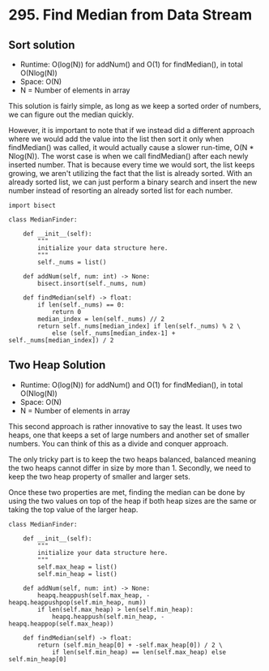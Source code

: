# 295. Find Median from Data Stream

## Sort solution
- Runtime: O(log(N)) for addNum() and O(1) for findMedian(), in total O(Nlog(N))
- Space: O(N)
- N = Number of elements in array

This solution is fairly simple, as long as we keep a sorted order of numbers, we can figure out the median quickly.

However, it is important to note that if we instead did a different approach where we would add the value into the list then sort it only when findMedian() was called, it would actually cause a slower run-time, O(N * Nlog(N)).
The worst case is when we call findMedian() after each newly inserted number.
That is because every time we would sort, the list keeps growing, we aren't utilizing the fact that the list is already sorted.
With an already sorted list, we can just perform a binary search and insert the new number instead of resorting an already sorted list for each number.

```
import bisect

class MedianFinder:

    def __init__(self):
        """
        initialize your data structure here.
        """
        self._nums = list()

    def addNum(self, num: int) -> None:
        bisect.insort(self._nums, num)

    def findMedian(self) -> float:
        if len(self._nums) == 0:
            return 0
        median_index = len(self._nums) // 2
        return self._nums[median_index] if len(self._nums) % 2 \
            else (self._nums[median_index-1] + self._nums[median_index]) / 2
```

## Two Heap Solution
- Runtime: O(log(N)) for addNum() and O(1) for findMedian(), in total O(Nlog(N))
- Space: O(N)
- N = Number of elements in array

This second approach is rather innovative to say the least.
It uses two heaps, one that keeps a set of large numbers and another set of smaller numbers.
You can think of this as a divide and conquer approach.

The only tricky part is to keep the two heaps balanced, balanced meaning the two heaps cannot differ in size by more than 1.
Secondly, we need to keep the two heap property of smaller and larger sets.

Once these two properties are met, finding the median can be done by using the two values on top of the heap if both heap sizes are the same or taking the top value of the larger heap.

```
class MedianFinder:

    def __init__(self):
        """
        initialize your data structure here.
        """
        self.max_heap = list()
        self.min_heap = list()

    def addNum(self, num: int) -> None:
        heapq.heappush(self.max_heap, -heapq.heappushpop(self.min_heap, num))
        if len(self.max_heap) > len(self.min_heap):
            heapq.heappush(self.min_heap, -heapq.heappop(self.max_heap))

    def findMedian(self) -> float:
        return (self.min_heap[0] + -self.max_heap[0]) / 2 \
            if len(self.min_heap) == len(self.max_heap) else self.min_heap[0]
```
